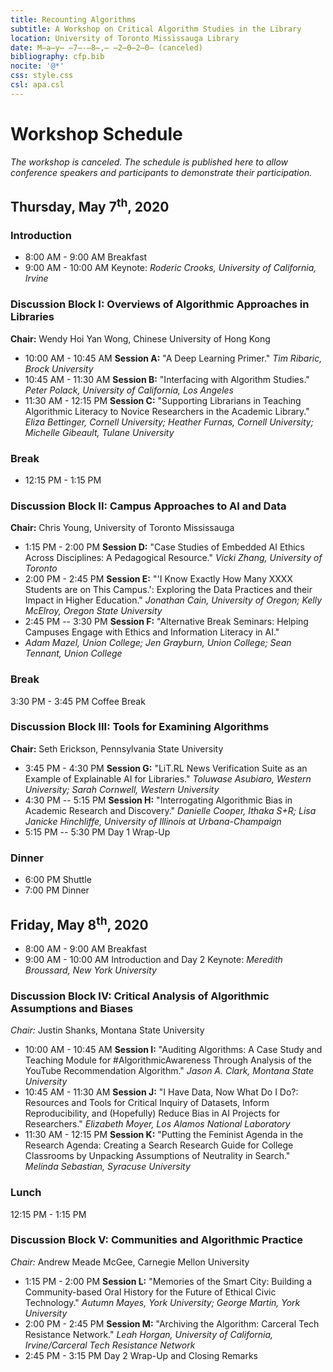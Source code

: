 ```yaml
---
title: Recounting Algorithms
subtitle: A Workshop on Critical Algorithm Studies in the Library 
location: University of Toronto Mississauga Library
date: M̶a̶y̶ ̶7̶-̶8̶,̶ ̶2̶0̶2̶0̶ (canceled)
bibliography: cfp.bib
nocite: '@*'
css: style.css
csl: apa.csl
---
```


# Workshop Schedule

*The workshop is canceled. The schedule is published here to allow conference speakers and participants to demonstrate their participation.*

## Thursday, May 7<sup>th</sup>, 2020

### Introduction 

- 8:00 AM - 9:00 AM Breakfast
- 9:00 AM - 10:00 AM Keynote: *Roderic Crooks, University of California, Irvine*

### Discussion Block I: Overviews of Algorithmic Approaches in Libraries

**Chair:** Wendy Hoi Yan Wong, Chinese University of Hong Kong

- 10:00 AM - 10:45 AM **Session A:** "A Deep Learning Primer." *Tim Ribaric, Brock University*
- 10:45 AM - 11:30 AM **Session B:** "Interfacing with Algorithm Studies." *Peter Polack, University of California, Los Angeles*
- 11:30 AM - 12:15 PM **Session C:** "Supporting Librarians in Teaching Algorithmic Literacy to Novice Researchers in the Academic Library." *Eliza Bettinger, Cornell University; Heather Furnas, Cornell University; Michelle Gibeault, Tulane University*

### Break

- 12:15 PM - 1:15 PM

### Discussion Block II: Campus Approaches to AI and Data

**Chair:** Chris Young, University of Toronto Mississauga

- 1:15 PM - 2:00 PM **Session D:** "Case Studies of Embedded AI Ethics
Across Disciplines: A Pedagogical Resource." *Vicki Zhang, University of Toronto*
- 2:00 PM - 2:45 PM **Session E:** "'I Know Exactly How Many XXXX Students are on This Campus.': Exploring the Data Practices and their Impact in Higher Education." *Jonathan Cain, University of Oregon; Kelly McElroy, Oregon State University*
- 2:45 PM -- 3:30 PM **Session F:** "Alternative Break Seminars: Helping Campuses Engage with Ethics and Information Literacy in AI."
- *Adam Mazel, Union College; Jen Grayburn, Union College; Sean Tennant,
Union College*

### Break
3:30 PM - 3:45 PM Coffee Break

### Discussion Block III: Tools for Examining Algorithms

**Chair:** Seth Erickson, Pennsylvania State University

- 3:45 PM - 4:30 PM **Session G:** "LiT.RL News Verification Suite as an Example of Explainable AI for Libraries." *Toluwase Asubiaro, Western University; Sarah Cornwell, Western University*
- 4:30 PM -- 5:15 PM **Session H:** "Interrogating Algorithmic Bias in Academic Research and Discovery." *Danielle Cooper, Ithaka S+R; Lisa Janicke Hinchliffe, University of Illinois at Urbana-Champaign*
- 5:15 PM -- 5:30 PM Day 1 Wrap-Up

### Dinner 

- 6:00 PM Shuttle
- 7:00 PM Dinner

## Friday, May 8<sup>th</sup>, 2020

- 8:00 AM - 9:00 AM Breakfast
- 9:00 AM - 10:00 AM Introduction and Day 2 Keynote: *Meredith Broussard, New York University*

### Discussion Block IV: Critical Analysis of Algorithmic Assumptions and Biases

*Chair:* Justin Shanks, Montana State University

- 10:00 AM - 10:45 AM **Session I:** "Auditing Algorithms: A Case Study and Teaching Module for \#AlgorithmicAwareness Through Analysis of the YouTube Recommendation Algorithm." *Jason A. Clark, Montana State University*
- 10:45 AM - 11:30 AM **Session J:** "I Have Data, Now What Do I Do?: Resources and Tools for Critical Inquiry of Datasets, Inform Reproducibility, and (Hopefully) Reduce Bias in AI Projects for Researchers." *Elizabeth Moyer, Los Alamos National Laboratory*
- 11:30 AM - 12:15 PM **Session K:** "Putting the Feminist Agenda in the Research Agenda: Creating a Search Research Guide for College Classrooms by Unpacking Assumptions of Neutrality in Search." *Melinda Sebastian, Syracuse University*


### Lunch
12:15 PM - 1:15 PM

### Discussion Block V: Communities and Algorithmic Practice

*Chair:* Andrew Meade McGee, Carnegie Mellon University

- 1:15 PM - 2:00 PM **Session L:** "Memories of the Smart City: Building a Community-based Oral History for the Future of Ethical Civic Technology." *Autumn Mayes, York University; George Martin, York University*
- 2:00 PM - 2:45 PM **Session M:** "Archiving the Algorithm: Carceral Tech Resistance Network." *Leah Horgan, University of California, Irvine/Carceral Tech Resistance Network*
- 2:45 PM - 3:15 PM Day 2 Wrap-Up and Closing Remarks
